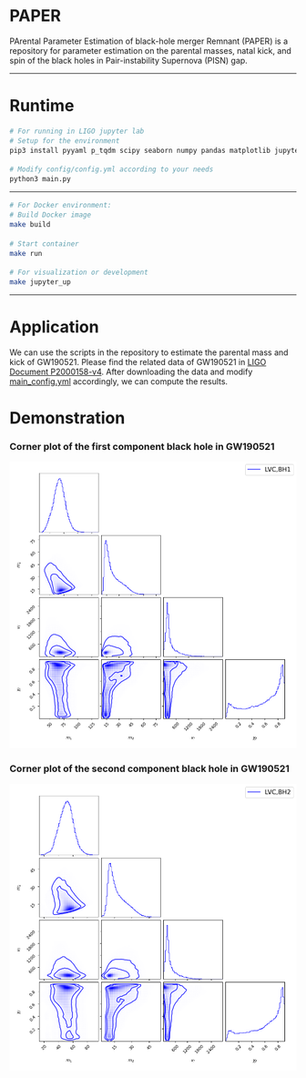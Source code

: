# PAPER
PArental Parameter Estimation of black-hole merger Remnant (PAPER) is a repository for parameter estimation on the parental masses, natal kick, and spin of the black holes in Pair-instability Supernova (PISN) gap.

---

# Runtime

```bash
# For running in LIGO jupyter lab
# Setup for the environment
pip3 install pyyaml p_tqdm scipy seaborn numpy pandas matplotlib jupyterthemes notebook tables corner surfinbh

# Modify config/config.yml according to your needs
python3 main.py
```

---

```bash
# For Docker environment:
# Build Docker image
make build

# Start container
make run

# For visualization or development
make jupyter_up
```

---

# Application

We can use the scripts in the repository to estimate the parental mass and kick of GW190521. Please find the related data of GW190521 in [LIGO Document P2000158-v4](https://dcc.ligo.org/LIGO-P2000158/public). After downloading the data and modify [main_config.yml](./config/main_config.yml) accordingly, we can compute the results.

# Demonstration

### Corner plot of the first component black hole in GW190521

![plot](./images/GW190521_LVC_BH1_corner.png)


### Corner plot of the second component black hole in GW190521

![plot](./images/GW190521_LVC_BH2_corner.png)
